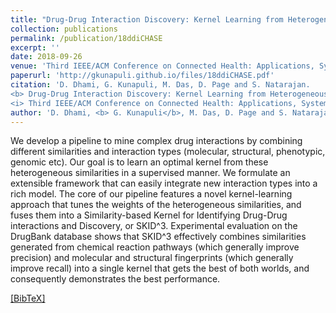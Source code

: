 ```yaml
---
title: "Drug-Drug Interaction Discovery: Kernel Learning from Heterogeneous Similarities"
collection: publications
permalink: /publication/18ddiCHASE
excerpt: ''
date: 2018-09-26
venue: 'Third IEEE/ACM Conference on Connected Health: Applications, Systems, Engineering and Technologies (CHASE''18), Washington D.C.'
paperurl: 'http://gkunapuli.github.io/files/18ddiCHASE.pdf'
citation: 'D. Dhami, G. Kunapuli, M. Das, D. Page and S. Natarajan. 
<b> Drug-Drug Interaction Discovery: Kernel Learning from Heterogeneous Similarities </b>.
<i> Third IEEE/ACM Conference on Connected Health: Applications, Systems, Engineering and Technologies</i> (CHASE''18), Washington D.C.'
author: 'D. Dhami, <b> G. Kunapuli</b>, M. Das, D. Page and S. Natarajan'
---
```


We develop a pipeline to mine complex drug interactions by combining different similarities and interaction
types (molecular, structural, phenotypic, genomic etc). Our goal is to learn an optimal kernel from these
heterogeneous similarities in a supervised manner. We formulate an extensible framework that can easily
integrate new interaction types into a rich model. The core of our pipeline features a novel kernel-learning
approach that tunes the weights of the heterogeneous similarities, and fuses them into a Similarity-based
Kernel for Identifying Drug-Drug interactions and Discovery, or SKID^3. Experimental evaluation on the
DrugBank database shows that SKID^3 effectively combines similarities generated from chemical reaction
pathways (which generally improve precision) and molecular and structural fingerprints (which generally
improve recall) into a single kernel that gets the best of both worlds, and consequently demonstrates the best performance.

[[BibTeX]](http://gkunapuli.github.io/files/18ddiCHASE.bib)
